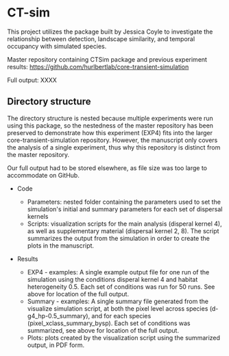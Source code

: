 # CT-sim

This project utilizes the package built by Jessica Coyle to investigate the relationship between detection, landscape similarity, and temporal occupancy with simulated species. 

Master repository containing CTSim package and previous experiment results: https://github.com/hurlbertlab/core-transient-simulation

Full output: XXXX

## Directory structure
The directory structure is nested because multiple experiments were run using this package, so the nestedness of the master repository has been preserved to demonstrate how this experiment (EXP4) fits into the larger core-transient-simulation repository. However, the manuscript only covers the analysis of a single experiment, thus why this repository is distinct from the master repository.

Our full output had to be stored elsewhere, as file size was too large to accommodate on GitHub.

- Code
  - Parameters: nested folder containing the parameters used to set the simulation's initial and summary parameters for each set of dispersal kernels
  - Scripts: visualization scripts for the main analysis (disperal kernel 4), as well as supplementary material (dispersal kernel 2, 8). The script summarizes the output from the simulation in order to create the plots in the manuscript.

- Results
  - EXP4 - examples: A single example output file for one run of the simulation using the conditions disperal kernel 4 and habitat heterogeneity 0.5. Each set of conditions was run for 50 runs. See above for location of the full output.
  - Summary - examples: A single summary file generated from the visualize simulation script, at both the pixel level across species (d-g4_hp-0.5_summary), and for each species (pixel_xclass_summary_bysp). Each set of conditions was summarized, see above for location of the full output.
  - Plots: plots created by the visualization script using the summarized output, in PDF form. 
  
